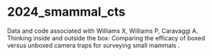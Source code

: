 # 2024_smammal_cts
Data and code associated with Williams X, Williams P, Caravaggi A. Thinking inside and outside the box: Comparing the efficacy of boxed versus unboxed camera traps for surveying small mammals .
